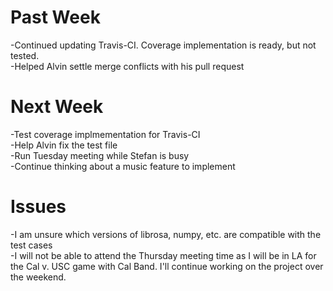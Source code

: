# Past Week
-Continued updating Travis-CI. Coverage implementation is ready, but not tested.  
-Helped Alvin settle merge conflicts with his pull request
# Next Week
-Test coverage implmementation for Travis-CI  
-Help Alvin fix the test file  
-Run Tuesday meeting while Stefan is busy  
-Continue thinking about a music feature to implement
# Issues
-I am unsure which versions of librosa, numpy, etc. are compatible with the test cases  
-I will not be able to attend the Thursday meeting time as I will be in LA for the Cal v. USC game with Cal Band. I'll continue working on the project over the weekend.
